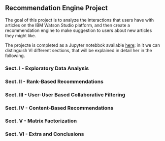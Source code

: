## Recommendation Engine Project
The goal of this project is to analyze the interactions that users have with articles on the IBM Watson Studio platform, and then create a recommendation engine to make suggestion to users about new articles they might like.  

The projecte is completed as a Jupyter notebbok available [here](./Recommendations_with_IBM.ipynb): in it we can distinguish VI different sections, that will be explained in detail her in the following.

### Sect. I - Exploratory Data Analysis


### Sect. II - Rank-Based Recommendations


### Sect. III - User-User Based Collaborative Filtering


### Sect. IV - Content-Based Recommendations


### Sect. V - Matrix Factorization


### Sect. VI - Extra and Conclusions
